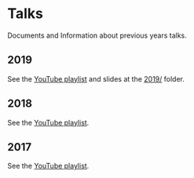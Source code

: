 # Talks
Documents and Information about previous years talks.

## 2019

See the [YouTube playlist](https://www.youtube.com/watch?v=cUD5YF2GlVU&list=PLswkdXczmU4CtNV5oSeXCjZ-U7lB2yYlE) and slides at the [2019/](2019/) folder.

## 2018

See the [YouTube playlist](https://www.youtube.com/watch?v=IrhtXPPpT0E&list=PLswkdXczmU4AM5PKLExgqNWZJ6z0Uoizb).

## 2017

See the [YouTube playlist](https://www.youtube.com/watch?v=IFSMBORW2uU&list=PLswkdXczmU4BLRm7Hh-SMSAMMfjfuqiuT).
